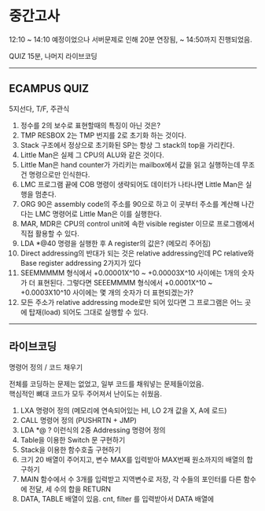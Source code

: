 # 중간고사

12:10 ~ 14:10 예정이었으나 서버문제로 인해 20분 연장됨, ~ 14:50까지 진행되었음.

QUIZ 15분, 나머지 라이브코딩

------
## ECAMPUS QUIZ

5지선다, T/F, 주관식

1. 정수를 2의 보수로 표현할때의 특징이 아닌 것은?
2. TMP RESBOX 2는 TMP 번지를 2로 초기화 하는 것이다.
3. Stack 구조에서 정상으로 초기화된 SP는 항상 그 stack의 top을 가리킨다.
4. Little Man은 실제 그 CPU의 ALU와 같은 것이다.
5. Little Man은 hand counter가 가리키는 mailbox에서 값을 읽고 실행하는데 무조건 명령으로만 인식한다.
6. LMC 프로그램 끝에 COB 명령이 생략되어도 데이터가 나타나면 Little Man은 실행을 멈춘다.
7. ORG 90은 assembly code의 주소를 90으로 하고 이 곳부터 주소를 계산해 나간다는 LMC 명령어로 Little Man은 이를 실행한다.
8. MAR, MDR은 CPU의 control unit에 속한 visible register 이므로 프로그램에서 직접 활용할 수 있다.
9. LDA *@40 명령을 실행한 후 A register의 값은? (메모리 주어짐)
10. Direct addressing의 반대가 되는 것은 relative addressing인데 PC relative와 Base register addressing 2가지가 있다
11. SEEMMMMM 형식에서 +0.00001X^10 ~ +0.00003X^10 사이에는 1개의 숫자가 더 표현된다. 그렇다면 SEEEMMMM 형식에서 +0.0001X^10 ~ +0.0003X10^10 사이에는 몇 개의 숫자가 더 표현되겠는가?
12. 모든 주소가 relative addressing mode로만 되어 있다면 그 프로그램은 어느 곳에 탑재(load) 되어도 그대로 실행할 수 있다.
------
## 라이브코딩

명령어 정의 / 코드 채우기

전체를 코딩하는 문제는 없었고, 일부 코드를 채워넣는 문제들이었음.\
핵심적인 뼈대 코드가 모두 주어져서 난이도는 쉬웠음.

1. LXA 명령어 정의 (메모리에 연속되어있는 HI, LO 2개 값을 X, A에 로드)
2. CALL 명령어 정의 (PUSHRTN + JMP)
3. LDA *@ ? 이런식의 2중 Addressing 명령어 정의
4. Table을 이용한 Switch 문 구현하기
5. Stack을 이용한 함수호출 구현하기
6. 크기 20 배열이 주어지고, 변수 MAX를 입력받아 MAX번째 원소까지의 배열의 합 구하기
7. MAIN 함수에서 수 3개를 입력받고 지역변수로 저장, 각 수들의 포인터를 다른 함수에 전달, 세 수의 합을 RETURN
8. DATA, TABLE 배열이 있음. cnt, filter 를 입력받아서 DATA 배열에